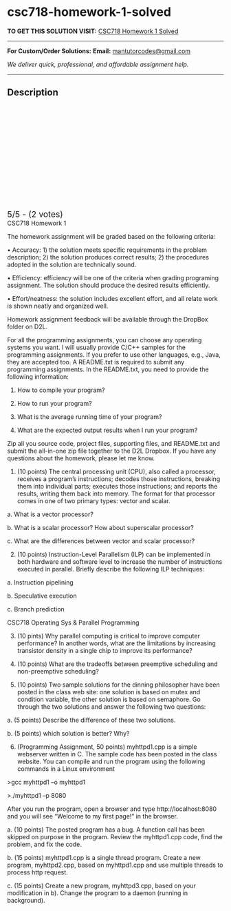 # csc718-homework-1-solved
**TO GET THIS SOLUTION VISIT:** [CSC718 Homework 1 Solved](https://mantutor.com/product/csc718-solved/)


---

**For Custom/Order Solutions:** **Email:** mantutorcodes@gmail.com  

*We deliver quick, professional, and affordable assignment help.*

---

<h2>Description</h2>



<div class="kk-star-ratings kksr-auto kksr-align-center kksr-valign-top" data-payload="{&quot;align&quot;:&quot;center&quot;,&quot;id&quot;:&quot;115211&quot;,&quot;slug&quot;:&quot;default&quot;,&quot;valign&quot;:&quot;top&quot;,&quot;ignore&quot;:&quot;&quot;,&quot;reference&quot;:&quot;auto&quot;,&quot;class&quot;:&quot;&quot;,&quot;count&quot;:&quot;2&quot;,&quot;legendonly&quot;:&quot;&quot;,&quot;readonly&quot;:&quot;&quot;,&quot;score&quot;:&quot;5&quot;,&quot;starsonly&quot;:&quot;&quot;,&quot;best&quot;:&quot;5&quot;,&quot;gap&quot;:&quot;4&quot;,&quot;greet&quot;:&quot;Rate this product&quot;,&quot;legend&quot;:&quot;5\/5 - (2 votes)&quot;,&quot;size&quot;:&quot;24&quot;,&quot;title&quot;:&quot;CSC718 Homework 1  Solved&quot;,&quot;width&quot;:&quot;138&quot;,&quot;_legend&quot;:&quot;{score}\/{best} - ({count} {votes})&quot;,&quot;font_factor&quot;:&quot;1.25&quot;}">

<div class="kksr-stars">

<div class="kksr-stars-inactive">
            <div class="kksr-star" data-star="1" style="padding-right: 4px">


<div class="kksr-icon" style="width: 24px; height: 24px;"></div>
        </div>
            <div class="kksr-star" data-star="2" style="padding-right: 4px">


<div class="kksr-icon" style="width: 24px; height: 24px;"></div>
        </div>
            <div class="kksr-star" data-star="3" style="padding-right: 4px">


<div class="kksr-icon" style="width: 24px; height: 24px;"></div>
        </div>
            <div class="kksr-star" data-star="4" style="padding-right: 4px">


<div class="kksr-icon" style="width: 24px; height: 24px;"></div>
        </div>
            <div class="kksr-star" data-star="5" style="padding-right: 4px">


<div class="kksr-icon" style="width: 24px; height: 24px;"></div>
        </div>
    </div>

<div class="kksr-stars-active" style="width: 138px;">
            <div class="kksr-star" style="padding-right: 4px">


<div class="kksr-icon" style="width: 24px; height: 24px;"></div>
        </div>
            <div class="kksr-star" style="padding-right: 4px">


<div class="kksr-icon" style="width: 24px; height: 24px;"></div>
        </div>
            <div class="kksr-star" style="padding-right: 4px">


<div class="kksr-icon" style="width: 24px; height: 24px;"></div>
        </div>
            <div class="kksr-star" style="padding-right: 4px">


<div class="kksr-icon" style="width: 24px; height: 24px;"></div>
        </div>
            <div class="kksr-star" style="padding-right: 4px">


<div class="kksr-icon" style="width: 24px; height: 24px;"></div>
        </div>
    </div>
</div>


<div class="kksr-legend" style="font-size: 19.2px;">
            5/5 - (2 votes)    </div>
    </div>
CSC718 Homework 1

The homework assignment will be graded based on the following criteria:

• Accuracy: 1) the solution meets specific requirements in the problem description; 2) the solution produces correct results; 2) the procedures adopted in the solution are technically sound.

• Efficiency: efficiency will be one of the criteria when grading programing assignment. The solution should produce the desired results efficiently.

• Effort/neatness: the solution includes excellent effort, and all relate work is shown neatly and organized well.

Homework assignment feedback will be available through the DropBox folder on D2L.

For all the programming assignments, you can choose any operating systems you want. I will usually provide C/C++ samples for the programming assignments. If you prefer to use other languages, e.g., Java, they are accepted too. A README.txt is required to submit any programming assignments. In the README.txt, you need to provide the following information:

1) How to compile your program?

2) How to run your program?

3) What is the average running time of your program?

4) What are the expected output results when I run your program?

Zip all you source code, project files, supporting files, and README.txt and submit the all-in-one zip file together to the D2L Dropbox. If you have any questions about the homework, please let me know.

1. (10 points) The central processing unit (CPU), also called a processor, receives a program’s instructions; decodes those instructions, breaking them into individual parts; executes those instructions; and reports the results, writing them back into memory. The format for that processor comes in one of two primary types: vector and scalar.

a. What is a vector processor?

b. What is a scalar processor? How about superscalar processor?

c. What are the differences between vector and scalar processor?

2. (10 points) Instruction-Level Parallelism (ILP) can be implemented in both hardware and software level to increase the number of instructions executed in parallel. Briefly describe the following ILP techniques:

a. Instruction pipelining

b. Speculative execution

c. Branch prediction

CSC718 Operating Sys &amp; Parallel Programming

3. (10 pints) Why parallel computing is critical to improve computer performance? In another words, what are the limitations by increasing transistor density in a single chip to improve its performance?

4. (10 points) What are the tradeoffs between preemptive scheduling and non-preemptive scheduling?

5. (10 points) Two sample solutions for the dinning philosopher have been posted in the class web site: one solution is based on mutex and condition variable, the other solution is based on semaphore. Go through the two solutions and answer the following two questions:

a. (5 points) Describe the difference of these two solutions.

b. (5 points) which solution is better? Why?

6. (Programming Assignment, 50 points) myhttpd1.cpp is a simple webserver written in C. The sample code has been posted in the class website. You can compile and run the program using the following commands in a Linux environment

&gt;gcc myhttpd1 –o myhttpd1

&gt;./myhttpd1 –p 8080

After you run the program, open a browser and type http://localhost:8080 and you will see “Welcome to my first page!” in the browser.

a. (10 points) The posted program has a bug. A function call has been skipped on purpose in the program. Review the myhttpd1.cpp code, find the problem, and fix the code.

b. (15 points) myhttpd1.cpp is a single thread program. Create a new program, myhttpd2.cpp, based on myhttpd1.cpp and use multiple threads to process http request.

c. (15 points) Create a new program, myhttpd3.cpp, based on your modification in b). Change the program to a daemon (running in background).
